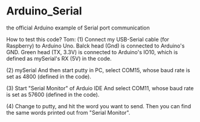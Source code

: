 Arduino_Serial
==============

the official Arduino example of Serial port communication

How to test this code?
Tom: 
(1) 
Connect my USB-Serial cable (for Raspberry) to Arduino Uno. 
Balck head (Gnd) is connected to Arduino's GND.
Green head (TX, 3.3V) is connected to Arduino's IO10, which is defined as mySerial's RX (5V) in the code.

(2) mySerial
And then start putty in PC, select COM15, whose baud rate is set as 4800 (defined in the code).

(3) Start "Serial Monitor" of Arduio IDE
And select COM11, whose baud rate is set as 57600 (defined in the code).

(4) Change to putty, and hit the word you want to send. 
Then you can find the same words printed out from "Serial Monitor".
